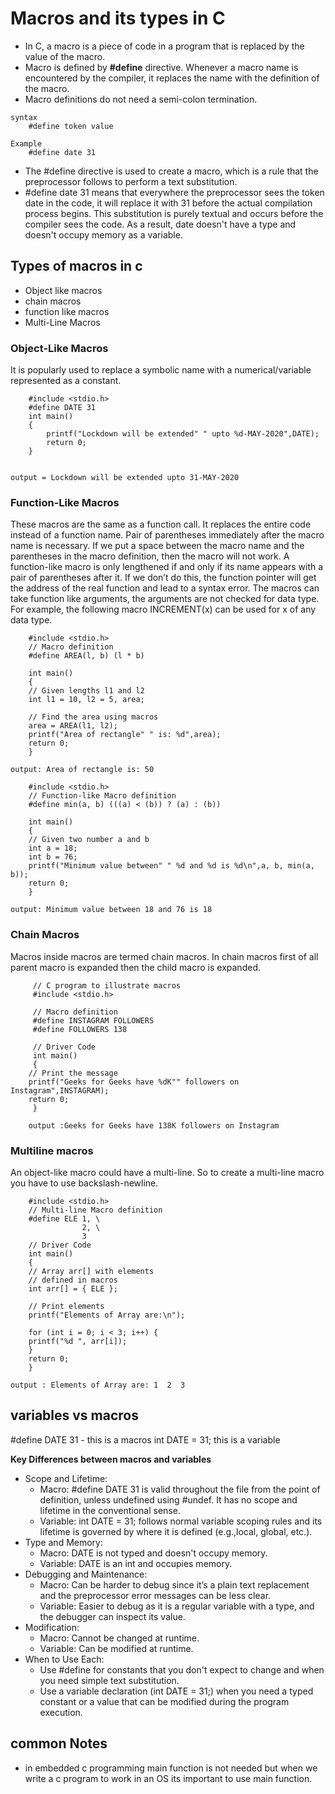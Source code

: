 ﻿# **Macros and its types in C**
- In C, a macro is a piece of code in a program that is replaced by the value of the macro. 
- Macro is defined by **#define** directive. Whenever a macro name is encountered by the compiler, it replaces the name with the definition of the macro. 
- Macro definitions do not need a semi-colon termination.

```console
syntax
	#define token value
 ```
```console
Example 
	#define date 31
```       
- The #define  directive is used to create a macro, which is a rule that the preprocessor follows to perform a text substitution.
- #define date 31 means that everywhere the preprocessor sees the token date in the code, it will replace it with 31 before the actual compilation process begins. This substitution is purely textual and occurs before the compiler sees the code. As a result, date  doesn't have a type and doesn't occupy memory as a variable.

## **Types of macros in c**
 - Object like macros 
 - chain macros
 - function like macros 
 - Multi-Line Macros

### **Object-Like Macros**
It is popularly used to replace a symbolic name with a numerical/variable represented as a constant.

```console
	#include <stdio.h>
	#define DATE 31
	int main()
	{
     	printf("Lockdown will be extended" " upto %d-MAY-2020",DATE);
      	return 0;
	}


output = Lockdown will be extended upto 31-MAY-2020
```
	

### **Function-Like Macros**
These macros are the same as a function call. It replaces the entire code instead of a function name. Pair of parentheses immediately after the macro name is necessary. If we put a space between the macro name and the parentheses in the macro definition, then the macro will not work. 
A function-like macro is only lengthened if and only if its name appears with a pair of parentheses after it. If we don’t do this, the function pointer will get the address of the real function and lead to a syntax error.
The macros can take function like arguments, the arguments are not checked for data type. For example, the following macro INCREMENT(x) can be used for x of any data type.

```
	#include <stdio.h>
	// Macro definition
	#define AREA(l, b) (l * b)

	int main()
	{
	// Given lengths l1 and l2
	int l1 = 10, l2 = 5, area;

	// Find the area using macros
	area = AREA(l1, l2);
	printf("Area of rectangle" " is: %d",area);
	return 0;
	}
 
output: Area of rectangle is: 50
```
```console
	#include <stdio.h>
	// Function-like Macro definition
	#define min(a, b) (((a) < (b)) ? (a) : (b))
 
	int main()
	{
	// Given two number a and b
	int a = 18;
	int b = 76;		
	printf("Minimum value between" " %d and %d is %d\n",a, b, min(a, b));
	return 0;
	}

output: Minimum value between 18 and 76 is 18
```

### **Chain Macros** 
Macros inside macros are termed chain macros. In chain macros first of all parent macro is expanded then the child macro is expanded.

``` console
	 // C program to illustrate macros
	 #include <stdio.h>

	 // Macro definition
	 #define INSTAGRAM FOLLOWERS
	 #define FOLLOWERS 138

	 // Driver Code
	 int main()
	 {
	// Print the message
	printf("Geeks for Geeks have %dK"" followers on Instagram",INSTAGRAM);
  	return 0;
	 }

	output :Geeks for Geeks have 138K followers on Instagram
```

### **Multiline macros**
An object-like macro could have a multi-line. So to create a multi-line macro you have to use backslash-newline.

```console
	#include <stdio.h>
	// Multi-line Macro definition
	#define ELE 1, \
			    2, \
			    3
	// Driver Code
	int main()
	{
	// Array arr[] with elements
	// defined in macros
	int arr[] = { ELE };

	// Print elements
	printf("Elements of Array are:\n");

	for (int i = 0; i < 3; i++) {
	printf("%d ", arr[i]);
	}
	return 0;
	}

output : Elements of Array are: 1  2  3
```

## **variables vs macros**
#define DATE 31     - this is a macros
int DATE = 31;      this is a variable

**Key Differences between macros and variables**
- Scope and Lifetime: 
	- Macro: #define DATE 31 is valid throughout the file from the point of definition, unless undefined using #undef. It has no scope and lifetime in the conventional sense.
	- Variable: int DATE = 31; follows normal variable scoping rules and its lifetime is governed by where it is defined (e.g.,local, global, etc.).
- Type and Memory:
	- Macro: DATE is not typed and doesn't occupy memory.
	- Variable: DATE is an int and occupies memory.
- Debugging and Maintenance:
	- Macro: Can be harder to debug since it’s a plain text replacement and the preprocessor error messages can be less clear.
	- Variable: Easier to debug as it is a regular variable with a type, and the debugger can inspect its value.
- Modification:
	- Macro: Cannot be changed at runtime.
	- Variable: Can be modified at runtime.
- When to Use Each:
	- Use #define for constants that you don't expect to change and when you need simple text substitution.
 	- Use a variable declaration (int DATE = 31;) when you need a typed constant or a value that can be modified during the program execution.

## **common Notes**
- in embedded c programming main function is not needed but when we write a c program to work in an OS its important to use main function. 
